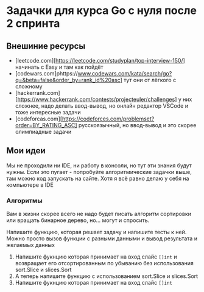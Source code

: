 # Задачки для курса Go с нуля после 2 спринта

## Внешиние ресурсы
- [leetcode.com][https://leetcode.com/studyplan/top-interview-150/] начинать с Easy и там как пойдёт
- [codewars.com]phttps://www.codewars.com/kata/search/go?q=&beta=false&order_by=rank_id%20asc] тут они от лёгкого с сложному
- [hackerrank.com][https://www.hackerrank.com/contests/projecteuler/challenges] у них сложнее, надо делать ввод-вывод, но онлайн редактор VSCode и тоже интересные задачи
- [codeforcas.com][https://codeforces.com/problemset?order=BY_RATING_ASC] русскоязычный, но ввод-вывод и это скорее олимпиадные задачи

## Мои идеи
Мы не проходили ни IDE, ни работу в консоли, но тут эти знания будут нужны. Если это пугает - попробуйте алгоритмические задачки выше, там можно код запускать на сайте. Хотя я всё равно делаю у себя на компьютере в IDE

### Алгоритмы
Вам в жизни скорее всего не надо будет писать алгоритм сортировки или вращать бинарное дерево, но... могут и спросить.

Напишите функцию, которая решает задачу и напишите тесты к ней. Можно просто вызов функции с разными данными и вывод результата и желаемых данных
1. Напишите фукнцию которая принимает на вход слайс `[]int` и возвращает его отсортированным по убыванию без использования sort.Slice и slices.Sort
2. А теперь напишите функцию с использованием sort.Slice и slices.Sort
3. Напишите фукнцию которая принимает на вход слайс `[]int` 
